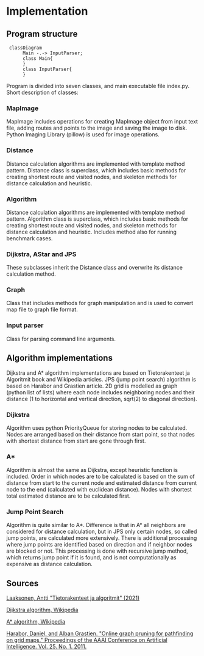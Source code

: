 # Implementation
## Program structure
```mermaid
 classDiagram
      Main -.-> InputParser;
      class Main{
      }
      class InputParser{
      }
```
Program is divided into seven classes, and main executable file index.py. Short description of classes:
### MapImage
MapImage includes operations for creating MapImage object from input text file, adding routes and points to the image and saving the image to disk. Python Imaging Library (pillow) is used for image operations.
### Distance
Distance calculation algorithms are implemented with template method pattern. Distance class is superclass, which includes basic methods for creating shortest route and visited nodes, and skeleton methods for distance calculation and heuristic.
### Algorithm
Distance calculation algorithms are implemented with template method pattern. Algorithm class is superclass, which includes basic methods for creating shortest route and visited nodes, and skeleton methods for distance calculation and heuristic. Includes method also for running benchmark cases.
### Dijkstra, AStar and JPS 
These subclasses inherit the Distance class and overwrite its distance calculation method.
### Graph
Class that includes methods for graph manipulation and is used to convert map file to graph file format.
### Input parser
Class for parsing command line arguments.

## Algorithm implementations
Dijkstra and A* algorithm implementations are based on Tietorakenteet ja Algoritmit book and Wikipedia articles. JPS (jump point search) algorithm is based on Harabor and Grastien article. 2D grid is modelled as graph (python list of lists) where each node includes neighboring nodes and their distance (1 to horizontal and vertical direction, sqrt(2) to diagonal direction).

### Dijkstra
Algorithm uses python PriorityQueue for storing nodes to be calculated. Nodes are arranged based on their distance from start point, so that nodes with shortest distance from start are gone through first.

### A*
Algorithm is almost the same as Dijkstra, except heuristic function is included. Order in which nodes are to be calculated is based on the sum of distance from start to the current node and estimated distance from current node to the end (calculated with euclidean distance). Nodes with shortest total estimated distance are to be calculated first.

### Jump Point Search
Algorithm is quite similar to A*. Difference is that in A* all neighbors are considered for distance calculation, but in JPS only certain nodes, so called jump points, are calculated more extensively. There is additional processing where jump points are identified based on direction and if neighbor nodes are blocked or not. This processing is done with recursive jump method, which returns jump point if it is found, and is not computationally as expensive as distance calculation. 

## Sources
[Laaksonen, Antti "Tietorakenteet ja algoritmit" (2021)](https://github.com/hy-tira/tirakirja/raw/master/tirakirja.pdf)

[Dijkstra algorithm, Wikipedia](https://en.wikipedia.org/wiki/Dijkstra%27s_algorithm)

[A* algorithm, Wikipedia](https://en.wikipedia.org/wiki/A*_search_algorithm)

[Harabor, Daniel, and Alban Grastien. "Online graph pruning for pathfinding on grid maps." Proceedings of the AAAI Conference on Artificial Intelligence. Vol. 25. No. 1. 2011.](http://users.cecs.anu.edu.au/~dharabor/data/papers/harabor-grastien-aaai11.pdf)
